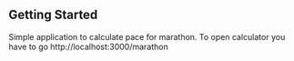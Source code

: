 ## Getting Started

Simple application to calculate pace for marathon.
To open calculator you have to go http://localhost:3000/marathon


